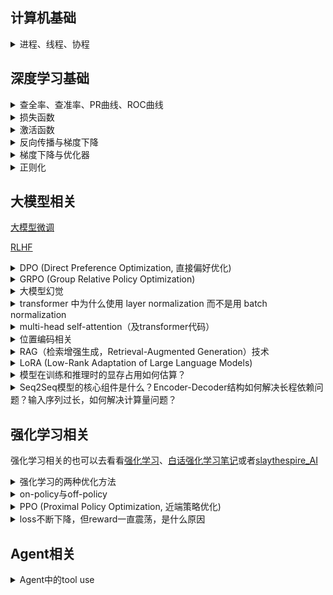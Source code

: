 ## 计算机基础

<details>
<summary>进程、线程、协程</summary>

<br>

**基本定义**

> | 名称              | 定义                                                                                                                 |
> | ----------------- | -------------------------------------------------------------------------------------------------------------------- |
> | 进程（Process）   | 操作系统资源分配的基本单位，是一个运行中的程序。**每个进程拥有独立的内存空间、文件描述符等资源**。                   |
> | 线程（Thread）    | 操作系统调度的基本单位。一个进程可以有多个线程，它们**共享内存、文件等资源**，但各有**独立的执行栈、程序计数器**等。 |
> | 协程（Coroutine） | **用户态的轻量线程**，由程序（非操作系统）调度。可以在函数之间主动切换，不涉及内核切换，切换开销非常小。             |

**主要区别**

> | 对比项             | 进程                      | 线程                 | 协程                           |
> | ------------------ | ------------------------- | -------------------- | ------------------------------ |
> | 调度者             | 操作系统                  | 操作系统             | 程序自身（用户态调度）         |
> | 切换开销           | 大（上下文+地址空间切换） | 中等（共享地址空间） | 极小（仅栈切换）               |
> | **内存空间**       | 独立                      | 共享进程空间         | 共享线程空间（通常）           |
> | **通信方式**       | 进程间通信（IPC）         | 共享内存或信号量     | 通常通过共享变量、channel 等   |
> | 创建/销毁开销      | 大                        | 小                   | 极小                           |
> | 并发能力           | 支持（一般）              | 支持（好）           | 支持（极好，但通常不是真并行） |
> | 是否依赖 OS   支持 | 是                        | 是                   | 否（用户级实现）               |

**举个现实比喻**

> | 名称 | 比喻                                                           |
> | ---- | -------------------------------------------------------------- |
> | 进程 | 是一家公司，有自己楼房（内存空间）和员工（线程）               |
> | 线程 | 是公司的员工，共享办公资源（内存），但可以独立干活             |
> | 协程 | 是员工的多项任务清单，在自己安排下轮流做事情（非操作系统强制） |

**适用场景**

> | 类型 | 适合场景                                                              |
> | ---- | --------------------------------------------------------------------- |
> | 进程 | 安全隔离强、独立部署（如浏览器标签页、服务进程）                      |
> | 线程 | 需要高并发但共享状态，如 Web 服务器                                   |
> | 协程 | 需要大量高并发、IO 密集的任务，如爬虫、异步网络服务（如 Go、Node.js） |

</details>


## 深度学习基础

<details>
<summary>查全率、查准率、PR曲线、ROC曲线</summary>

<br>

**各种指标介绍**

> <table>
>     <tr align='center'>
>         <th rowspan ='2'>真实情况</th>
>         <th colspan ='2'>预测结果</th>
>     </tr>
>     <tr align='center'>
>         <th colspan ='1'>正例</th>
>         <th colspan ='1'>反例</th>
>     </tr>
>     <tr  align='center'>
>         <td>正例</td>
> 		<td>TP(真正例)</td>
>         <td>FN(假反例)</td>
>     </tr>
>     <tr  align='center'>
>         <td>反例</td>
> 		<td>FP(假正例)</td>
>         <td>TN(真反例)</td>
>     </tr>
> </table>
> 
> - **准确率（Accuracy）**：对于给定的测试数据集，分类正确的样本数与总样本数之比
>   
> $$
> \frac{TP+TN}{总样本数}
> $$
> 
> - **精确率/查准率（Precision）**：预测为正的样本中，又多少是真正的正样本（说人话：预测是True的到底多少是True）
> 
> $$
> \frac{TP}{TP+FP}
> $$
> 
> - **召回率/查全率（Recall）**：样本中有多少正例被预测正确了（说人话：有没有漏掉True）
> 
> $$
> \frac{TP}{TP+FN}
> $$
> 
> 
> **查准率和查全率是一对矛盾的度量**。

**PR曲线**

> PR曲线（Precision-Recall Curve）：以查准率为纵轴、查全率为横轴作图 ，就得到了查准率-查全率曲线。（**PR 曲线关注的是正类的识别质量**）
> 
> PR曲线的面积代表：模型在不同阈值下，Precision 和 Recall 之间的平均权衡性能。越接近 1，模型越好。
> 
> ![](../images/20220702/20220702_1_机器学习.jpg)

**ROC曲线**

> ROC曲线：以​​假正率（FPR）​​为横轴，​​真正率（TPR）​​为纵轴，反映模型在不同阈值下的分类性能。（见下图，来源csdn）
> 
> ROC曲线的含义：曲线越靠近左上角，模型性能越好。（**更关心整体区分能力**）
> 
> AUC（Area Under Curve）：ROC 曲线下的面积，AUC 越接近 1，模型越好；0.5 表示完全随机。
> 
> ![ROC曲线](../images/2025/20250613_ROC曲线.png)

**PR曲线与ROC曲线对比**

> | 维度​       | ​​PR曲线​​                          | ​​​ROC曲线​                      |
> | ----------- | ----------------------------------- | -------------------------------- |
> | ​横轴​​​​   | 召回率（Recall）                    | 假正率（FPR）                    |
> | ​纵轴​​​    | 精确率（Precision）                 | ​真正率（TPR）​​                 |
> | ​敏感度​​​  | 对类别不平衡数据更敏感              | 对类别平衡数据更敏感​​           |
> | 适合场景    | 正负样本极度不均衡时更合适          | 正负样本比例均衡的情况           |
> | ​典型场景​​ | ​​ 欺诈检测、推荐系统（正样本极少） | 医疗诊断、金融风控（平衡数据）​​ |
> | ​AUC意义​​  | ​​ PR-AUC越高，正样本识别能力越强   | ROC-AUC越高，整体分类性能越好​​  |
> | 解读重点    | 找出的正样本中有多少的真的          | 能不能将正负样本分得开           |

</details>

<details>

<summary>损失函数</summary>

<br>

**回归问题常用损失函数-均方误差**

> 均方误差（MSE, Mean Squared Error）
> 
> $$
> Loss_{MSE}=\frac{1}{n} \sum_{n=1}^n (y_i-\hat{y_i})^2
> $$
> 
> - 用途：最常见的回归损失
> - 特点：
>   - 强调大误差（因为平方），对异常值敏感
>   - 可导，计算简单

**分类问题常用损失函数**

> **交叉熵损失（Cross Entropy Loss）**
> 
> 对于二分类（Binary）：
> 
> $$
> Loss_{BCE}=-[y\log{(\hat{y})} + (1-y)\log{(1-\hat{y})}]
> $$
> 
> 对于多分类（Multi-class）：
> 
> $$
> Loss_{CE}=-\sum_{i=1}^C y_i \log{(\hat{y_i})}
> $$
> 
> - 用途：分类任务中最常用
> - 特点：
>   - 与 softmax 联用效果最佳
>   - 本质上是最大似然估计（MLE）
> 
> **KL 散度（Kullback–Leibler Divergence）**
> 
> $$
> Loss_{KL}(P||Q)=\sum_i{P(i)\log{\frac{P(i)}{Q(i)}}}
> $$
> 
> - 用途：衡量两个概率分布的差异
> - 应用：知识蒸馏、语言模型对齐等
> 
> **Focal Loss（用于不平衡类别）**
> 
> $$
> Loss_{focal}=-\alpha_t(1-p_t)^{\gamma}\log{p_t}
> $$
> 
> - 用途：目标检测、处理类别不均衡
> - 特点：
>   - 减少易分类样本的损失
>   - 关注困难样本

</details>


<details>
<summary>激活函数</summary>

<br>

**Sigmoid 函数（S 型函数）**

> $$
> \sigma(x)=\frac{1}{1+e^{-x}}
> $$
> 
> - 输出范围：$(0, 1)$
> - 优点：
>   - 可解释为概率
>   - 平滑、连续、可导
> - 缺点：
>   - **梯度消失**（对大正/负值梯度接近 0）
>   - 非零中心（输出总是正的，导致更新不均衡）

**Softmax（分类输出层专用）**

> $$
> softmax=\frac{e^{x_i}}{\sum_{j=1}^{n}{e^{x_j}}}
> $$
> 
> - 作用：将输出向量转换为概率分布
> - 常用于：分类网络最后一层

**sigmoid跟softmax何时用**

> **先理解本质：Softmax 和 Sigmoid 的区别**
> | 属性         | Sigmoid                    | Softmax                                      |
> | ------------ | -------------------------- | -------------------------------------------- |
> | 输出范围     | (0, 1)                     | 每个值在 (0, 1)，总和为 1                    |
> | 输出解读     | 单个输出是“属于某类”的概率 | 多个输出合起来表示“分别属于每一类”的概率分布 |
> | 是否相互竞争 | 否（每个输出互不影响）     | 是（一个类别概率变大，其他自动变小）         |
> 
> **Sigmoid 适合二分类的原因**
> 
> 用在二分类时（例如“是猫” vs “不是猫”）：
> - 网络输出层只有一个神经元，输出一个值$x$
> - 使用 sigmoid 函数把这个值压缩到$(0,1)$
> - 可以解释为“样本属于正类的概率”
> 
> 例如：
> 
> ```python
> logits = model(x)  # 输出一个标量，如 2.1
> prob = sigmoid(logits)  # 转换为概率，例如 0.89
> ```
> 
> 常搭配的损失函数：`Binary Cross Entropy（BCE）`，用于衡量预测概率与真实标签（0 或 1）的差异。
> 
> **Softmax 适合多分类的原因**
> 
> 多分类场景（例如“猫/狗/马”）：
> - 输出层有多个神经元（等于类别数），比如 3 个
> - 每个输出代表对应类别的“打分”
> - 使用 softmax 把这些打分转为概率分布，总和为 1
> 
> 例如：
> 
> ```python
> logits = model(x)  # 输出 [2.0, 0.5, -1.2]
> probs = softmax(logits)  # 输出 [0.75, 0.20, 0.05]，属于“猫”的概率最高
> ```
> 
> 常搭配的损失函数：`CrossEntropyLoss`（即 softmax + log + NLLLoss 的组合），自动将预测值转成概率并对比真实标签的 one-hot 编码。
> 
> **总结：何时用哪一个？**
> 
> | 任务类型   | 输出结构                | 激活函数 | 损失函数             |
> | ---------- | ----------------------- | -------- | -------------------- |
> | 二分类     | 一个输出（logit）       | Sigmoid  | Binary Cross Entropy |
> | 多分类     | N 个输出（类别数）      | Softmax  | Cross Entropy Loss   |
> | 多标签分类 | N 个输出，每类独立  0/1 | Sigmoid  | Binary Cross Entropy |
> 
> **类比理解（直觉）**
> 
> - Sigmoid：像在问“这个东西是不是 A？” 只关心一个维度
> - Softmax：像在问“这个东西到底是 A 还是 B 还是 C？” 每个输出互相竞争

</details>


<details>
<summary>反向传播与梯度下降</summary>

<br>

**神经网络训练流程与反向传播的核心目标**

> **神经网络训练流程**：
> 1. 前向传播（Forward Pass）：从输入层开始逐层计算输出
> 2. 计算损失（Loss）：用输出和真实标签计算损失
> 3. 反向传播（Backward Pass）：根据损失对每一层参数计算梯度
> 4. 参数更新（Gradient Descent）：使用梯度更新参数
> 
> **反向传播核心目标**：计算损失函数对所有参数的梯度，用于梯度下降更新权重。

**反向传播的核心工具：链式法则**

> 链式法则（Chain Rule）是反向传播的数学基础：
> 
> $$
> \frac{dL}{dW}=\frac{dL}{da} · \frac{da}{dz} · \frac{dz}{dW}
> $$
> 
> 每一层只需“局部”计算自己的导数，然后乘上传来的“梯度链”。

**基本梯度下降**

> $$
> \theta \leftarrow \theta - \eta \frac{\partial{L}}{\partial{\theta}}
> $$
> 
> 其中：
> - $\theta$：一个参数，比如$W$
> - $\eta$：学习率，控制每次更新的步长
> - $\frac{\partial{L}}{\partial{\theta}}$：反向传播得到的梯度
> - 梯度下降就是用梯度告诉我们“往哪走能让损失更小”，然后我们每次沿那个方向“走一小步”，直到找到最小值。

**示例：数值举例**

> **设定**：
> - 输入：$x=2.0$
> - 权重：$W=1.0$
> - 偏置：$b=0$
> - 标签：$y=0$
> - 激活函数：恒等函数（线性激活）$\hat{y}=z=Wx+b$（演示而已，不给太复杂的）
> - 损失函数：均方误差（MSE）：$Loss=\frac{1}{2}(\hat{y}-y)^2$
> - 学习率：$0.1$
> 
> **前向传播**：
> $$
> \begin{gather*}
>     z=Wx+b=1.0\times2.0+0=2.0 \\
>     \hat{y}=z=2.0 \\
>     Loss=\frac{1}{2}(2.0-0)^2=2.0
> \end{gather*}
> $$
> 
> **反向传播计算导数**：
> 
> 使用链式法则：
> 
> $$
> \begin{align*}
>     \frac{dL}{dW}&=\frac{dL}{d\hat{y}} · \frac{d\hat{y}}{dz} · \frac{dz}{dW} \\
>     &=(\hat{y}-y) · 1 · x \\
>     &=2.0 · 1 · 2.0 \\
>     &=4.0
> \end{align*}
> $$
> 
> **使用这个梯度更新 W**
> 
> $$
> W_{new}=W-\eta · \frac{\partial{L}}{\partial{W}}=1.0-0.1 · 4.0=0.6
> $$


</details>

<details>
<summary>梯度下降与优化器</summary>

<br>

**基本梯度下降**

> $$
> \theta \leftarrow \theta - \eta \frac{\partial{L}}{\partial{\theta}}
> $$
> 
> 其中：
> - $\theta$：一个参数，比如$W$
> - $\eta$：学习率，控制每次更新的步长
> - $\frac{\partial{L}}{\partial{\theta}}$：反向传播得到的梯度
> - 梯度下降就是用梯度告诉我们“往哪走能让损失更小”，然后我们每次沿那个方向“走一小步”，直到找到最小值。

**Batch Gradient Descent（BGD 批量梯度下降）**

> - 每轮迭代**用全部训练数据计算梯度**。
> - 更新稳定，但每次计算开销大，不适合大数据集。
> 
> $$
> \theta \leftarrow \theta - \eta · \frac{1}{N} \sum_{i=1}^N \nabla_\theta L(x_i,y_i) \\
> \theta \leftarrow \theta - \eta · \frac{1}{N} \sum_{i=1}^N \frac{\partial L^{(i)}}{\partial \theta} \\
> $$
> 
> 其中：
> - $\eta$：学习率（learning rate）
> - $N$：样本总数
> - $L^{(i)}$：第$i$个样本的损失函数
> 
> 优点：更新方向精确、收敛平稳
> 缺点：内存占用高，速度慢

**Stochastic Gradient Descent（SGD）**

> - 每次迭代只使用一个样本计算梯度
> 
> $$
> \theta \leftarrow \theta - \eta · \nabla_\theta L(x_i,y_i) \\
> \theta \leftarrow \theta - \eta · \frac{\partial L^{(i)}}{\partial \theta} \\
> $$
> 
> 优点：迭代快，适合大数据、在线学习
> 缺点：波动大、不稳定、可能收敛到局部最优

**Mini-batch Gradient Descent（小批量梯度下降）**

> - 每次迭代用一个小批量（如 32 或 64）样本：
> 
> $$
> \theta \leftarrow \theta - \eta · \frac{1}{m} \sum_{i=1}^m \nabla_\theta L(x_i,y_i) \\
> \theta \leftarrow \theta - \eta · \frac{1}{m} \sum_{i=1}^m \frac{\partial L^{(i)}}{\partial \theta} \\
> $$
> 
> 优点：比 batch 快，且比 SGD 稳定，GPU 上更高效（张量并行）。现代神经网络中最常用的形式

**为什么不直接用最基础的梯度下降？**
> 
> | 问题               | 原因                           |
> | ------------------ | ------------------------------ |
> | 震荡、收敛慢       | 学习率固定且对所有参数一样     |
> | 陷入局部最优       | 梯度方向不够准确或变化太大     |
> | 稀疏数据难以处理   | 学习率不能针对每个参数单独调整 |
> | 学习率难以手动调好 | 手动调参难，收敛不稳定         |

**Momentum（动量法）**

> - 类似物理中“惯性”的概念。给参数一个速度变量v
> - 先更新动量，再更新参数
> 
> $$
> v_t=\gamma v_{t-1}+\eta · \nabla_\theta L(\theta) \\
> \theta_t \leftarrow \theta_{t-1} - v_t
> $$
> 
> - **让参数更新沿着长期一致的下降方向加速，避免被局部波动干扰**
> - 在“平坦区”加快收敛，减少摆动，整体收敛更快更稳定

**Adaptive Gradient Algorithm（AdaGrad 自适应梯度算法）**

> **核心理念**：给每个参数一个自适应的学习率，让更新频繁的参数学习率变小，更新不频繁的参数保持较大学习率。
> 
> $$
> G_{t,i}=G_{t-1,i}+(\nabla_{\theta_i} L(\theta))^2 \\
> \theta_i \leftarrow \theta_i - \frac{\eta}{\sqrt{G_{t,i}}+\epsilon} · \nabla_{\theta_i} L(\theta)
> $$
> 
> - 对于每个参数$\theta_i$，我们记录其历史所有梯度的平方和（只对该参数维度）。
> - $G_{t,i}$是标量，表示$\theta_i$在迄今为止每一轮的梯度平方的累计值。
> - 随着训练进行，$G_{t,i}$会越来越大（或保持不变）。
> - 每个参数$\theta$拥有自己专属的学习率$\frac{\eta}{\sqrt{G_{t,i}}+\epsilon}$
>   - 如果某个参数的梯度一直很大，$G_{t,i}$增长很快，则学习率下降得很快。
>   - 如果某个参数的梯度一直很小，$G_{t,i}$增长缓慢，则学习率下降得慢。
> 
> **利用历史梯度自动调整每个参数的学习率**：
> - 频繁更新的参数 -> 学习率自动变小（趋于稳定）
> - 更新较少的参数 -> 学习率保持较大（继续探索）
> 
> 优点：对稀疏特征（如 NLP）特别有效
> 缺点：$G_{t,i}$是累计和，训练时间长后会很大，导致学习率不断变小，甚至趋近于 0；

**RMSProp（Root Mean Square Propagation）**

> 改进点：不要累加所有历史梯度平方，而是使用指数衰减平均（EMA）来控制“历史的记忆长度”。
> 
> - 改进 AdaGrad 的“过早衰减”问题
> - 使用指数衰减平均
> 
> $$
> E[g^2]_t=\gamma E[g^2]_{t-1}+(1-\gamma) · (\nabla_\theta L)^2 \\
> \theta_i \leftarrow \theta_i - \frac{\eta}{\sqrt{E[g^2]_t}+\epsilon} · \nabla_{\theta} L
> $$
> 
> 其中：
> - $\gamma$：衰减率（典型值：0.9）
> - 当前梯度平方被加入历史梯度平方的加权平均中，权重递减
> 
> 梯度变化剧烈 -> $E[g^2]_t$大 -> 更新幅度减小（更稳定）
> 梯度变化平缓 -> $E[g^2]_t$小 -> 更新幅度保留（更敏感）

**Adam（Adaptive Moment Estimation）**

> 当前最常用优化器！结合了 Momentum + RMSProp 的优点：
> - Momentum（动量法）：缓解震荡、加速收敛；
> - RMSProp：自适应地缩放每个参数的学习率。
> 
> Adam 为每个参数维护两个 一阶矩（平均梯度） 和 二阶矩（平均平方梯度） 的估计：
> - 一阶矩估计：动量思想（梯度的滑动平均）
> - 二阶矩估计：RMSProp 思想（梯度平方的滑动平均）
> - 然后通过这些估计动态调整学习率。
> 
> $$
> 初始化：m_0=0,v_0=0,t=0 \\
> 更新一阶矩估计（类似动量）：m_t=\beta_1 · m_{t-1}+(1-\beta_1) · g_t \\
> 更新二阶矩估计（类似RMSProp）：v_t=\beta_2 · v_{t-1}+(1-\beta_2) · g_t^2 \\
> 计算偏差修正项：\hat{m_t}=\frac{m_t}{1-\beta_1^t},\hat{v_t}=\frac{v_t}{1-\beta_2^t} \\
> 更新参数：\theta_t \leftarrow \theta_{t-1} - \eta · \frac{\hat{m_t}}{\sqrt{\hat{v_t}}+\epsilon}
> $$

</details>


<details>
<summary>正则化</summary>

<br>

**正则化简介**

> 在深度学习中，正则化（Regularization） 是防止模型过拟合的重要方法。其**核心思想**是：
> 
> > 在优化原始损失的同时，限制模型复杂度，使其具有更好的泛化能力。
> 
> 没有正则化时，梯度更新是：
> 
> $$
> \theta \leftarrow \theta - \eta · \frac{\partial L_0}{\partial \theta}
> $$

**L1正则化**

> 原理：在损失函数中加入所有参数的绝对值之和：
> 
> $$
> L=L_0+\lambda \sum_i|w_i|
> $$
> 
> 特点：
> - 会使部分权重变为 0，具有特征选择能力；
> - 可以产生稀疏模型；
> - 适用于高维数据（特征维度远大于样本数）；
> - 梯度不连续，在 0 点有“尖角”。
> 
> 此时梯度更新变成了：
> 
> $$
> \theta \leftarrow \theta - \eta (\frac{\partial L_0}{\partial \theta}+\lambda · sign(\theta))
> $$

**L2正则化**

> 原理：在损失函数中加入所有参数的平方和：
> 
> $$
> L=L_0+\lambda \sum_i w_i^2
> $$
> 
> 特点：
> - 会让参数变小，但不为零；
> - 对权重惩罚更平滑，收敛稳定；
> - 适合大多数深度学习场景；
> - 常用于与 SGD 搭配。
> 
> 此时梯度更新变成了：
> 
> $$
> \theta \leftarrow \theta - \eta (\frac{\partial L_0}{\partial \theta}+\lambda · 2\theta)
> $$
> 
> 这就相当于：
> - 除了“让损失更小”的方向，还加了一个“**让参数变小**”的力，小的参数通常表示“更简单的模型”，而简单的模型更不容易过拟合，泛化能力更强。
> - 所以正则化会在训练过程中持续影响参数的大小。

**λ（正则化强度）怎么选？**

> - $\lambda$越大，正则化越强，模型越简单，可能欠拟合；
> - $\lambda$越小，正则化越弱，模型越复杂，可能过拟合；
> - 通常通过交叉验证（Cross Validation）来调节$\lambda$；
> - 在深度学习中，也可以通过学习率调度器或 weight decay 来间接调控。

**Dropout 正则化（非参数化）**

> Dropout 是一种随机性的正则化方法：
> - 在训练时随机将神经元“丢弃”；
> - 相当于对不同子网络进行集成学习；
> - 流行于深度神经网络，尤其是卷积网络和全连接层；
> - 不需要修改损失函数，仅改变前向传播/反向传播过程。
> 
> Dropout 能有效减少 co-adaptation（协同适应：神经网络中多个神经元彼此过度依赖），提升泛化性能。

**L1跟L2正则化在统计学上的意义可以看看[概率论部分](./basic/probability_theory.md#l1l2正则化的统计学意义)**

</details>

## 大模型相关

[大模型微调](./LLM/大模型微调.md)

[RLHF](./RL/RLHF.md)


<details>
<summary>DPO (Direct Preference Optimization, 直接偏好优化)</summary>

<br>

**背景回顾**

> 传统 RLHF 三步骤：
> - SFT（Supervised Fine-Tuning）：用高质量数据监督微调基础模型。
> - RM（Reward Model）训练：基于人类选择 A 优于 B 的对比数据训练奖励模型。
> - PPO 强化学习：用奖励模型优化语言模型，强化“人类喜欢的输出”。
> 
> 存在问题：
> - RM + PPO 很复杂，训练难调
> - PPO 不稳定，样本效率低
> - 架构复杂，训练耗时

**DPO 的工作流程**

> **核心思想**：绕过奖励模型，直接优化原模型使其符合人类偏好
> 
> 它是RLHF的一种替代方案，但不需要强化学习，不用什么奖励模型，**只用监督学习方式**就能搞定。
> 
> **第一步：准备数据（成对偏好数据）**
> 
> - Prompt: “介绍一下猫和狗的区别。”
> - 回答 A（chosen）：猫和狗都是常见的宠物，猫通常独立，狗更黏人。
> - 回答 B（rejected）：狗是动物，猫不是狗。
> - 很明显，人更喜欢回答 A
> 
> 那么就记录一个三元组：`[prompt, chosen_response=A, rejected_response=B]`
> 
> **第二步：准备两个模型**
> 
> - 当前模型 $\pi$（要训练的模型）
> - 参考模型 $\pi_{ref}$（固定的，不训练，用来当参照物）
> 
> **第三步：给两个回答打分（模型算概率）**
> 
> 得到了 4 个数字：
> 
> ```bash
> log π(chosen | prompt)
> log π(rejected | prompt)
> log π_ref(chosen | prompt)
> log π_ref(rejected | prompt)
> ```
> 
> **第四步：计算“谁更好”的损失函数**
> 
> $$
> L=-\log \sigma (\beta · [\log \pi (y^+) - \log \pi (y^-) - (\log \pi_{ref} (y^+) - \log \pi_{ref} (y^-))])
> $$

**DPO 损失函数详解**

> **第一步：比较两个答案的概率差**
> 
> 用 log-prob（对数概率）来表示模型对两个回答的倾向：
> 
> $$
> \Delta_{\pi}=\log \pi (y^+) - \log \pi (y^-)
> $$
> 
> 如果这个值越大，说明模型越偏向好回答。
> 
> **第二步：减去参考模型的偏好差**
> 
> 如果我们有一个参考模型（比如 SFT 模型 $\pi_{ref}$），我们可以只优化“比参考模型更好的那部分”：
> 
> $$
> \Delta_{diff}=\Delta_{\pi} - \Delta_{\pi_{ref}}
> $$
> 
> **第三步：放进 sigmoid + log 中变成分类损失**
> 
> $$
> L=-\log \sigma (\beta · (\Delta_{\pi} - \Delta_{\pi_{ref}}))
> $$
> 
> 其中：
> - $\sigma(z) = \frac{1}{1 + e^{-z}}$是 sigmoid 函数；
> - $\beta$ 是一个温度参数，控制 sharpness（一般取 1.0）。
> 
> 所以最后就是：
> 
> $$
> L=-\log \sigma (\beta · [\log \pi (y^+) - \log \pi (y^-) - (\log \pi_{ref} (y^+) - \log \pi_{ref} (y^-))])
> $$
> 
> 也可以用softmax的形式表示：
> 
> $$
> L=-\log (\frac{e^{\beta (\log \pi (y^+) - \log \pi_{ref} (y^+))}}{e^{\beta (\log \pi (y^+) - \log \pi_{ref} (y^+))} + e^{\beta (\log \pi (y^-) - \log \pi_{ref} (y^-))}})
> $$

**DPO 相对于 RLHF 的优点总结**

> 1. 无需奖励模型（Reward Model）
>    1. RLHF：需要先训练一个奖励模型（Reward Model, RM）来估计人类偏好，然后再通过 PPO 等算法微调策略模型。
>    2. DPO：直接使用人类偏好数据进行优化，不需要显式训练奖励模型，省去一个步骤，减少误差传播。
> 2. 更稳定、更简单的训练过程
>    1. RLHF（如 PPO）：是基于强化学习的复杂优化过程，需要价值函数估计、advantage 计算、clip 等技巧，训练过程不稳定，调参困难。
>    2. DPO：是一个纯监督学习形式（logistic loss），没有 RL 的不稳定性，更容易训练和复现。
> 3. 无策略偏移（Policy Misalignment）问题
>    1. PPO 优化的是 reward，而不是人类真实偏好，有可能导致策略漂移。
>    2. DPO 明确建模偏好概率分布，优化的目标是让模型产生更偏好的人类答案，目标更贴近实际偏好数据。
> 4. 更强的可解释性
>    1. DPO 的 loss 是一个有明确意义的对数偏好概率（log-sigmoid），结果更易解释；
>    2. RLHF 的 reward 是间接学习到的，缺乏可解释性。

</details>



<details>

<summary>GRPO (Group Relative Policy Optimization)</summary>

<br>

**从PPO到GRPO**

> PPO通过引入**裁剪（Clipping）**和**KL散度约束**来限制策略更新的幅度，从而在保证训练稳定性的同时，尽可能大地利用样本。
> 
> PPO的核心思想是：在每次迭代中，新策略与旧策略之间的差异不能太大，以避免策略的剧烈波动导致训练不稳定。
> 
> PPO的成功在于其在稳定性、样本效率和实现复杂度之间取得了良好的平衡，使其成为目前应用最广泛的强化学习算法之一。
> 
> 然而，PPO以及其他许多策略梯度算法，通常依赖于一个**价值网络**（Value Network）来估计状态的价值（或优势函数）。**价值网络的作用是为策略网络的更新提供一个基准，帮助策略网络判断当前动作的好坏**。虽然价值网络在一定程度上降低了策略梯度的方差，但它也带来了新的问题：
> 
> 1.  **计算开销和内存占用：** 价值网络本身是一个神经网络，其训练需要额外的计算资源和内存。在大规模模型（如大型语言模型）的训练中，这会成为一个显著的瓶颈。
> 2.  **价值估计的准确性：** 价值网络的训练也可能不稳定，其估计的准确性直接影响策略更新的质量。如果价值估计不准确，可能会导致策略更新的方向错误，甚至使训练过程发散。
> 3.  **超参数调优：** 价值网络的训练引入了额外的超参数，增加了算法的复杂性和调优难度。
> 
> 这些挑战促使研究者们探索新的策略优化方法，旨在在保持训练稳定性的同时，减少对价值网络的依赖，提高计算效率和样本效率。正是在这样的背景下，**组相对策略优化**（Group Relative Policy Optimization, GRPO）应运而生。

**GRPO核心思想与流程**

> GRPO的核心思想是：**通过在“组”内比较不同动作的相对奖励，直接估计优势函数，从而完全摒弃对价值网络的依赖。**
> 
> 这种方法更加直接和高效，尤其适用于那些生成式任务，例如大型语言模型（LLMs）的微调，因为LLMs通常会生成多个候选序列。
> 
> GRPO的算法流程可以概括为以下几个步骤：
> 
> 1. **数据收集（Rollout）：** 使用当前策略（旧策略）在环境中进行采样，收集一系列轨迹（状态-动作-奖励序列）。
> 2. **组内采样与生成：** 对于每个状态，不只生成一个动作，而是生成一组（K个）候选动作序列。
> 3. **奖励计算与归一化：** 对这K个候选动作序列分别计算其累积奖励。然后，对这些奖励进行归一化处理，得到相对优势。
> 4. **策略更新：** 利用计算出的相对优势，结合KL散度约束，更新策略网络。

**GRPO核心技术：分组相对优势**

> GRPO的数据结构与传统强化学习有所不同。它不再是简单的`(state, action, reward)`三元组，而是针对每个状态，拥有一组`(动作序列_i, 奖励_i)`的对。（下面用LLM来举例）
> 
> **1. 分组机制（Grouping）**
> 
> 对同一提示（prompt）生成K个响应构成一个组：
> 
> $$
> G=((y_1,r_1),(y_2,r_2),...,(y_K,r_K))
> $$
> 
> 其中，$r_i=R(y_i|x)$为响应$y_i$的奖励值
> 
> **2. 相对优势计算**
> 
> 组内标准化优势函数：
> 
> $$
> \tilde{A_i}=\frac{r_i-\mu_G}{\sigma_G}
> $$
> 
> 其中：
> - $\mu_G=\frac{1}{K}\sum_{j=i}^K r_j$为组内平均奖励
> - $\sigma_G=\sqrt{\frac{1}{K}\sum_{j=1}^K (r_j-\mu_G)^2}$为组内标准差
> 
> 相对排名优势：
> 
> $$
> A_i^{rank}=\frac{rank(r_i)-(K+1)/2}{K/2}
> $$
> 
> 其中，$rank(r_i)$为$r_i$在组内的排名（1到K）
> 
> **3. 混合优势函数**
> 
> 最终优势函数为标准化优势与排名优势的加权和：
> 
> $$
> A_i^{GRPO}=\lambda \tilde{A_i}+(1-\lambda)A_i^{rank}
> $$
> 
> （实验表明$\lambda=0.7$效果最佳）

**GRPO目标函数设计**

> GRPO的损失函数与PPO类似，也包含一个**策略比率（Policy Ratio）**和**KL散度约束**。
> 
> 策略比率 $r_t(\theta) = \frac{\pi_{\theta}(a_t|s_t)}{\pi_{\theta_{old}}(a_t|s_t)}$。
> 
> GRPO的损失函数可以表示为：
> 
> $L(\theta) = \mathbb{E}_{s, a \sim \pi_{\theta_{old}}} \left[ \min(r_t(\theta) A_t, \text{clip}(r_t(\theta), 1-\epsilon, 1+\epsilon) A_t) - \beta \text{KL}(\pi_{\theta_{old}}(\cdot|s_t), \pi_{\theta}(\cdot|s_t)) \right]$
> 
> 其中：
> - $A_t$ 是通过组内采样计算得到的优势函数。
> - $\epsilon$ 是裁剪参数，用于限制策略更新的幅度。
> - $\beta$ 是KL散度项的权重，用于控制新旧策略之间的距离。
> 
> 这个损失函数的目标是最大化相对优势，同时通过裁剪和KL散度约束来确保策略更新的稳定性。

**GRPO创新点与解决的问题**

> 1.  **摒弃价值网络：**
>     *   **创新点：** 这是GRPO最显著的创新。它不再需要训练一个独立的价值网络来估计状态价值或优势函数。
>     *   **解决的问题：**
>         *   **计算效率：** 大幅减少了训练所需的计算资源和内存占用，使得GRPO在大规模模型训练中更具可行性。
>         *   **训练稳定性：** 消除了价值网络训练可能带来的不稳定性和误差传播，简化了算法的整体训练流程。
>         *   **超参数简化：** 减少了需要调优的超参数数量，降低了算法的复杂性。
> 
> 2.  **组内相对优势估计：**
>     *   **创新点：** 通过在同一状态下采样多个动作序列，并计算它们之间的相对奖励来直接估计优势。
>     *   **解决的问题：**
>         *   **优势估计的直接性：** 避免了通过复杂的函数逼近来估计优势，使得优势估计更加直接和鲁棒。
>         *   **样本效率：** 在一定程度上提高了样本效率，因为每次策略更新都利用了同一状态下的多个样本信息。
> 
> 3.  **适用于生成式任务：**
>     *   **创新点：** GRPO的“组”概念与生成式任务（如文本生成）中模型可以生成多个候选输出的特性天然契合。
>     *   **解决的问题：**
>         *   **LLMs微调：** 为大型语言模型（LLMs）的强化学习微调提供了一种高效且稳定的方法。在LLMs中，模型可以生成多个响应，GRPO可以利用这些响应的相对质量来指导模型学习。
> 
> 4.  **KL散度约束的保留：**
>     *   **创新点：** 虽然摒弃了价值网络，但GRPO依然保留了PPO中有效的KL散度约束。
>     *   **解决的问题：**
>         *   **策略稳定性：** 确保了策略更新的幅度得到有效控制，防止策略发生剧烈变化，从而保持训练的稳定性。
>         *   **收敛性：** 有助于算法的收敛，避免策略在训练过程中发散。

**GRPO的优势总结**

> *   **高效性：** 无需价值网络，显著降低计算和内存开销。
> *   **稳定性：** 通过组内相对优势和KL散度约束，确保策略更新的稳定。
> *   **样本效率：** 利用组内采样，更有效地利用数据。
> *   **适用性广：** 特别适用于生成式任务，如大型语言模型的微调。

</details>


<details>
<summary>大模型幻觉</summary>

<br>

**大模型幻觉的定义**

> 大模型生成的内容在语法上合理、语言上流畅，但在事实层面是错误的、不存在的、虚构的。
> 比如：
> 
> - 编造一个不存在的学术引用或论文标题；
> - 虚构一个 API 函数或参数；
> - 错误地归因某个概念；
> - 给出不存在的历史事件。
> 
> 这些看似“有根有据”的内容，其实完全是语言生成模型自我联想出来的产物。

**大模型产生幻觉的根本原因**

> 1. 预测下一个词，而非理解世界
>    1. 大语言模型的核心训练目标是：**最大化下一个词的预测概率，而不是最大化“事实正确性”**。
>    2. 这意味着：模型学到的是“给定上下文，什么词更可能出现”，不是“什么词真实存在”。
>    3. 所以它会倾向于生成“语言上合理”的内容，而不是“客观上正确”的内容。
> 2. 没有访问真实世界的机制
>    1. 语言模型在推理时**并不访问知识库或数据库**，它所有的**信息来自预训练语料内部的统计关系**。
>    2. 如果在训练数据中看到“爱因斯坦是物理学家”很多次，它会记住这个模式。
>    3. 但如果被问“爱因斯坦出生在哪个城市”，训练数据没有明确出现，它就会“推测”一个听起来合理的答案，比如“柏林”或“法兰克福”，即使是错误的。
> 3. 缺乏事实验证机制
>     1. 人类说话时会主动校验知识的真伪（或查询资料），而语言模型并不会“怀疑自己”，不知道“自己不知道”，也**没有机制去查证信息**。这就导致它有时“自信地胡说八道”。
> 4. 语言模型的泛化能力 ≠ 事实归纳能力
>    1. 语言模型具有很强的“模式泛化”能力。
>    2. 但它泛化的结果可能在形式上合理、在内容上却是编造的。
>    3. 这种幻觉本质上来自于它**在语言空间中“走捷径”模拟真实语境，但忽略了事实基础**。
> 5. 训练数据本身可能含有错误或矛盾
>    1. 模型的知识来源（如互联网语料）中可能包含伪科学、虚假信息、语义歧义、讽刺或误传。
>    2. 模型并不会区分“真假”，而是学习“出现频率高、上下文自然”的内容。
>    3. 这也会进一步导致幻觉。
> 
> | 根本原因     | 说明                                         |
> | ------------ | -------------------------------------------- |
> | 目标错位     | 模型训练目标是“语言流畅性”，不是“事实正确性” |
> | 缺乏世界模型 | 模型没有知识图谱或物理世界的真实建模         |
> | 无检索能力   | 推理时不能动态查询真实信息，靠“记忆”瞎猜     |
> | 不具备“意识” | 不知道自己何时知道或不知道（缺乏元认知能力） |
> | 数据噪声     | 训练数据本身就可能包含错误和模糊信息         |

**如何缓解幻觉**

> 虽然幻觉无法彻底消除，但以下技术可以显著缓解：
> 
> - RAG（检索增强生成）：先查资料再回答
> - 指令微调（SFT）：用高质量、指令数据微调模型
> - 知识注入（KNN-LM、LoRA + 专业知识）
> - 校验模块：在后处理时进行事实校验与剔除
> - 限制生成范围：如有限选项、多轮对话确认
> - 训练阶段优化：使用 RLHF（人类反馈强化学习）减少幻觉


</details>

<details>
<summary>transformer 中为什么使用 layer normalization 而不是用 batch normalization</summary>

<br>

> 1. 对批次大小的敏感性​​
>    1. ​批归一化（BN）​​：依赖于当前批次的统计量（均值和方差），​**在​小批次或批次大小变化时​​表现不稳定**。例如，在自然语言处理（NLP）任务中，由于**句子长度不同**，常需动态填充（padding）或截断，导致批次内有效样本数不一致，影响BN的统计量计算。
>    2. ​层归一化（LN）​​：对​**​单个样本的所有特征维度​​计算统计量**，与批次无关。无论批次大小如何，LN始终能稳定归一化，更适合Transformer中变长序列和动态批次的场景。
>    3. 大模型训练时，多机多卡情况下，BN还有通信消耗。
> 2. Transformer处理的是​**​​序列数据​**​​（如文本中的单词），其自注意力机制使得​**每个位置的输出依赖于所有其他位置​**。此时：
>    1. ​BN的缺陷​​：若对整个批次的不同位置计算统计量，​**不同样本间的依赖关系可能引入噪声，破坏局部模式​**。
>    2. ​LN的优势​​：对同一序列内的所有位置独立归一化，​**保留序列内部的一致性​**，避免跨样本的信息干扰。
> 3. 训练与推理的一致性​​
>    1. ​​​BN在推理阶段​需要维护全局的移动平均统计量，而​​**​训练阶段的批次统计量可能与推理阶段分布不同​**​​（尤其在小批次或在线学习时），导致不一致。
>    2. ​LN无此问题​​：归一化仅依赖当前样本的特征，训练与推理行为完全一致，简化了部署流程。
> 4. 位置编码的兼容性​​
>    1. Transformer依赖位置编码（Positional Encoding）注入序列顺序信息。若使用BN，不同位置的统计量可能被混合，削弱位置信息的作用；而​**​LN仅在单个序列内操作，保留了位置编码的独立性​**​。
> 
> | 特性                | 层归一化（LN）                       | 批归一化（BN）                  |
> | ------------------- | ------------------------------------ | ------------------------------- |
> | ​统计量计算范围​​   | 单个样本的所有特征                   | 当前批次的所有样本的同一特征    |
> | ​依赖批次大小​​     | 否                                   | 是                              |
> | ​处理变长序列​​     | 更稳定                               | 需填充/掩码，可能引入噪声       |
> | ​训练与推理一致性​​ | 完全一致                             | 需维护移动平均，可能不一致      |
> | ​适用场景​​         | 序列模型（Transformer、RNN）、小批次 | 图像模型（CNN）、大批次稳定场景 |

</details>

<details>
<summary>multi-head self-attention（及transformer代码）</summary>

<br>

**self-attention**

Q：查询矩阵（理解：搜索栏中输入的查询内容）

$$
Q=XW^Q
$$

K：键矩阵（理解：数据库中与Q相关的一组关键字）

$$
K=XW^K
$$

V：值矩阵（理解：系统通过计算，展示最匹配K的所对应的内容V）

$$
V=XW^V
$$

总的公式：

$$
Attention(Q,K,V)=softmax(\frac {QK^T}{\sqrt{d_k}})V
$$

Attention 就是将想要查询的 Q 与数据库中的 K 进行比较，一对一地测量它们之间的相似度，并最终从最高相似度顺序向下依次并排列索引到的 V。所以，也可以理解 Attention 为一个数据库查表的过程。


拿出一组多头自注意力来解释流程：

![](../images/20211125/20211125_TRM_MSHA2.png)

1. 先计算 Q 与 K 的转置的点积。
2. 点积的结果就是生成注意力矩阵（**上图**）。
3. 然后用SoftMax进行归一化，这样每个字跟其他所有字的注意力权重的和为1。注意力矩阵的第一行就是第一个字c1与这六个字分别的相关程度（**这个理解很关键**）。
4. 接着用注意力矩阵给V加权，就可以找到最相关的值。

**multi-head**

> 多头注意力机制就是对同一个输入，使用**不同的** Q、K、V 权重**进行多组注意力计算**，得到多个结果后拼接起来，再通过**线性变换融合为最终输出**。

举个例子：

```bash
# 假设有一句话：I LOVE AI。
# 在输入 Transformer 之前，首先每个词（token）会被嵌入（embedding）成一个向量，比如（可见上图）：
# "I" → [0.2, -1.1, ..., 0.5]
# "love" → [1.3, 0.8, ..., -0.4]
# "AI" → [0.7, -0.9, ..., 1.2]
# 这个向量的长度就是 d_model，比如 512，那就是每个词用一个 512维的向量表示。就类似于CV中卷积完的“通道”维度。
# 假如 head 的个数为 8，那么就是每个头处理 64 个“通道”。
```


| 问题                     | 答案                                                                                                                                                                  |
| ------------------------ | --------------------------------------------------------------------------------------------------------------------------------------------------------------------- |
| 多头注意力计算量是否更大 | 是，确实增加了计算量，因为有h组QKV计算而不是一组<br>每一组都要做一次完整的 attention 运算<br>最后还要做一次拼接与线性映射                                             |
| 为什么计算量“增加但没炸” | 虽然用了多个 attention head，但**每个 head 的维度更小**，从而控制住了总计算量。<br>没有重复计算整份，每个 head 只负责**分工处理**一个低维空间，而不是全维度重复处理。 |
| 多头比单头效果更好       | 是，能捕捉多种语义关系，提升表达能力                                                                                                                                  |
| 多头效率低，难以训练     | 否，框架优化良好，都会对 multi-head attention 做高效并行化处理                                                                                                        |

<br>

**softmax**：

$$
softmax=\frac{e^{z_i}}{\sum_{j=1}^{n}{e^{z_j}}}
$$

**code**

```python
import torch
import torch.nn as nn
import math

# 1. Scaled Dot-Product Attention
class ScaledDotProductAttention(nn.Module):
    def __init__(self):
        super().__init__()
    
    def forward(self, Q, K, V, mask=None):
        d_k = Q.size(-1)
        scores = Q @ K.transpose(-2, -1) / math.sqrt(d_k)
        if mask is not None:
            scores = scores.masked_fill(mask == 0, float('-inf'))
        attn = torch.softmax(scores, dim=-1)
        return attn @ V, attn

# 2. Multi-Head Attention
class MultiHeadAttention(nn.Module):
    def __init__(self, d_model, num_heads):
        super().__init__()
        assert d_model % num_heads == 0
        self.d_k = d_model // num_heads
        self.num_heads = num_heads

        self.W_q = nn.Linear(d_model, d_model)
        self.W_k = nn.Linear(d_model, d_model)
        self.W_v = nn.Linear(d_model, d_model)
        self.fc = nn.Linear(d_model, d_model)
        self.attn = ScaledDotProductAttention()

    def forward(self, x, mask=None):
        B, L, D = x.size()
        Q = self.W_q(x).view(B, L, self.num_heads, self.d_k).transpose(1, 2) # transpose之后：(batch_size, num_heads, length, d_k)
        K = self.W_k(x).view(B, L, self.num_heads, self.d_k).transpose(1, 2) # 同上
        V = self.W_v(x).view(B, L, self.num_heads, self.d_k).transpose(1, 2) # 同上

        out, attn = self.attn(Q, K, V, mask)
        out = out.transpose(1, 2).contiguous().view(B, L, D)
        return self.fc(out)

# 3. Position-wise Feedforward
class FeedForward(nn.Module):
    def __init__(self, d_model, d_ff):
        super().__init__()
        self.linear1 = nn.Linear(d_model, d_ff)
        self.linear2 = nn.Linear(d_ff, d_model)

    def forward(self, x):
        return self.linear2(torch.relu(self.linear1(x)))

# 4. Positional Encoding
class PositionalEncoding(nn.Module):
    def __init__(self, d_model, max_len=5000):
        super().__init__()
        pe = torch.zeros(max_len, d_model)
        pos = torch.arange(0, max_len).unsqueeze(1).float()
        div_term = torch.exp(torch.arange(0, d_model, 2).float() * (-math.log(10000.0) / d_model))
        pe[:, 0::2] = torch.sin(pos * div_term)
        pe[:, 1::2] = torch.cos(pos * div_term)
        self.pe = pe.unsqueeze(0)  # shape: (1, max_len, d_model)

    def forward(self, x):
        return x + self.pe[:, :x.size(1)].to(x.device)

# 5. Transformer Encoder Layer
class TransformerEncoderLayer(nn.Module):
    def __init__(self, d_model, num_heads, d_ff, dropout=0.1):
        super().__init__()
        self.attn = MultiHeadAttention(d_model, num_heads)
        self.ffn = FeedForward(d_model, d_ff)
        self.norm1 = nn.LayerNorm(d_model)
        self.norm2 = nn.LayerNorm(d_model)
        self.dropout = nn.Dropout(dropout)

    def forward(self, x, mask=None):
        x = self.norm1(x + self.dropout(self.attn(x, mask)))
        x = self.norm2(x + self.dropout(self.ffn(x)))
        return x

# 6. Full Transformer Encoder
class TransformerEncoder(nn.Module):
    def __init__(self, vocab_size, d_model=512, num_heads=8, d_ff=2048, num_layers=6, max_len=512):
        super().__init__()
        self.embedding = nn.Embedding(vocab_size, d_model)
        self.pos_encoding = PositionalEncoding(d_model, max_len)
        self.layers = nn.ModuleList([
            TransformerEncoderLayer(d_model, num_heads, d_ff) for _ in range(num_layers)
        ])
        self.norm = nn.LayerNorm(d_model)

    def forward(self, src, mask=None):
        x = self.embedding(src) * math.sqrt(self.embedding.embedding_dim)
        x = self.pos_encoding(x)
        for layer in self.layers:
            x = layer(x, mask)
        return self.norm(x)
```

</details>


<details>
<summary>位置编码相关</summary>

<br>

**为什么transformer需要位置编码**

> - transformer本身不具备对序列中位置信息的天然捕捉能力，而位置信息对于理解和处理序列数据非常重要。
> - transformer在经过多头注意力之后，虽然保留了 token 顺序在输入排列中，但其核心注意力机制**完全不理解“第几个”**，它只看内容相关性（Query 和 Key 的匹配），所以**必须注入显式的位置信息**。

**为什么用正余弦函数做绝对位置编码**

> - 周期性 + 多频率，能表达多尺度的位置关系。使用不同频率的正余弦函数，能让模型同时看到：
>   - 粗粒度（低频）的位置变化（如 token 之间的长距离关系）
>   - 细粒度（高频）的位置变化（如短距离关系）
> - 可泛化到未见过的位置（外推能力）：
>   - 正余弦是连续且无限扩展的函数，不像词嵌入那样只能训练固定位置。
>   - 这使得模型能**泛化到比训练时更长的输入序列**（位置编码值是函数计算，不需要词表）
> - 内积保留相对位置信息：
>   - 两个位置编码的点积值随着相对距离变化是可预测的，方便模型感知相对位置。
> - 为什么不用别的函数：
>   - 正余弦函数具有良好的数学结构（傅里叶分析），能被神经网络有效学习、稳定训练。
>   - 用别的函数可能会导致：不可微、不平滑；不具备周期性和可推广性；不支持推理时生成新位置的编码

**为什么使用相对位置编码（绝对位置编码对长文本建模能力不足）**

> - 位置不再具有区分度：
>   - 在较长的文本中，远距离位置的正余弦编码值**趋于平滑或重叠**。
>   - 比如输入是 10000 长的序列，对于位置 500 和位置 502，它们编码差异很小。很多位置编码会“模糊在一起”，模型难以识别远距离结构。
> - 绝对位置编码只是告诉模型 token 处在第几位，并不告诉模型“我距离你多远”。在长文本中，这种**缺乏相对偏差的信息**，使得模型难以准确处理长距离依赖。
> - 不能跨上下文对齐（不支持滑动窗口）：
>   - 在长文本切分成段处理时，**绝对位置不具有平移不变性**，无法对齐 token 的上下文。

**ROPE 为什么能表示位置信息？旋转 QK 向量和“位置”有什么关系？**

> **ROPE 的核心思想**是：用二维向量的“旋转角度”来编码 token 所处的位置，并且这种角度变化能够影响 attention 的结果。
> 
> 怎么理解：
> 
> - 假设每个向量都是二维平面上的点，如 (x,y)
> - 给位置 1 的 token 转一个角度α，位置 2 的 token 转角度β。
> - 计算 QK 的点积时，这个旋转角度会影响它们的相关性（因为旋转后的向量方向不同）。
> 
> 数学一点：
> 
> 将 Q 和 K 的每一对维度当成一个二维向量，乘以一个旋转矩阵：
> 
> $$
> R(\theta)=
> \begin{bmatrix}
> cos\theta & -sin\theta \\
> sin\theta & cos\theta
> \end{bmatrix}
> $$
> 
> 这样，每个位置的向量就像顺时针旋转一定角度，而这个角度是基于其位置 `p` 和频率 `f` 设定的。
> 结果，注意力中的 Query 和 Key 相乘时，就带上了相对位置信息。
> 模型可以从这种“旋转差异”中学习相对距离，而不是像绝对编码那样只看“你在第几位”。

</details>


<details>
<summary>RAG（检索增强生成，Retrieval-Augmented Generation）技术</summary>

<br>

**RAG 是什么**

> RAG是一种将外部知识检索（Retrieval）与文本生成模型（如 GPT、BERT 等）结合的架构。
> **核心思想**：与其让大模型“死记硬背”所有知识，不如让它在生成时“查资料”！
> 它的目标是**增强语言模型的知识覆盖和实时性**，尤其在问答、聊天、摘要等任务中，**避免模型“胡编”或“知识过时”**。

**RAG 的完整链路包含哪些步骤**

> RAG 的链路分为两个阶段：
> 
> 1. 检索（Retrieval）阶段：找到相关知识
> 2. 生成（Generation）阶段：基于知识回答问题
> 
> 可以将其细化为以下步骤：
> 
> 1. 用户输入 Query：用户给出一个问题、指令或待补全文本。
> 2. Query 编码成向量（Query Embedding）：使用一个编码器（如 BERT、MiniLM、sentence-transformer）将 query 编码为一个向量，表示其语义含义。
> 3. 向量检索（Dense Retrieval）或关键词检索（Sparse Retrieval）：
>    1. 在一个大型文档数据库中（如企业知识库、PDF、网页等），**使用 Q 向量去检索与其最相似的 K 条文本（top-K 文档）**
>    2. 常用方式：向量检索：基于 FAISS、Milvus 等 ANN 引擎；稀疏检索：如 BM25
>    3. 如果是 hybrid retrieval（混合检索），会结合向量 + 关键词两个角度。
> 4. 构建上下文：将检索到的多个段落拼接成一个 Prompt context，准备作为语言模型的输入。
> 5. 输入到大模型进行生成：将拼接后的上下文作为 prompt 输给大语言模型（如 GPT-3.5/4、LLaMA、Claude），生成最终回答。

**为什么 RAG 能提升生成质量**

> 1. **提升事实性和准确率**：大模型训练截止时间有限（如 GPT-4 截止到 2023/2024），知识会过时。而 RAG 可以实时检索 最新的、权威的数据源，显著降低“胡编乱造”风险。
> 2. **提升知识覆盖范围（知识外推）**：即使是 1T 参数的大模型也不可能记住所有知识，比如一些公司内部的手册等。**RAG 让语言模型具备外部知识接入口，不再局限于训练数据**。
> 3. **增强模型解释能力和引用能力**：很多 RAG 系统（如 Bing Chat、Perplexity.ai）会直接在回答中标注引用来源，让用户能验证事实来源，增加可追溯性和透明性。
> 4. **对长文档、长上下文任务更友好**：通过 chunk 分段检索和语义匹配，**RAG 可以让模型“聚焦”在相关段落**，不受最大 token 长度的限制（相比直接输入长 prompt 更高效、准确）。
> 5. **灵活性强，易更新，不需要微调大模型**：RAG 只需更新文档库，或更新向量索引，无需重新训练语言模型。这比重新训练 GPT 等模型成本低很多。

</details>


<details>
<summary>LoRA (Low-Rank Adaptation of Large Language Models)</summary>

<br>

在[大模型微调](./LLM/大模型微调.md)里面有详细介绍。

</details>

<details>
<summary>模型在训练和推理时的显存占用如何估算？</summary>

<br>

**显存消耗的组成部分**

> | 类型                                  | 说明                                                 | 是否训练阶段特有     |
> | ------------------------------------- | ---------------------------------------------------- | -------------------- |
> | 模型参数                              | 存储模型权重本身（如 Linear 层的权重矩阵）           | 否                   |
> | 参数梯度                              | 每个参数的梯度，训练时需要                           | ✅ 是                 |
> | 优化器状态                            | Adam 优化器需要记录每个参数的动量等状态              | ✅ 是                 |
> | 激活值（中间特征）                    | Transformer 每一层前向传播结果，训练时为反向传播保留 | ✅ 是（推理保留极少） |
> | 临时缓存（临时变量、LayerNorm缓存等） | 推理和训练都需要                                     | 否                   |
> | 显存碎片/其他系统开销                 | CUDA 系统、库分配的一些空间                          | 否                   |

**显存与模型参数量的关系**

> 以 `7B` 模型，参数精度 `fp16` 为例：
> 
> $$
> 显存 = 参数数量 \times 精度(bytes) = 7 \times 10^9 \times 2 bytes = 14 GB（模型权重）
> $$
> 
> **如果是训练，还需要加上**：
> 
> - 参数梯度（同样大小）：14 GB
> - Adam 优化器状态（通常是 2 × 参数大小）：28 GB（1 倍 动量m（momentum）内存，1 倍 动量v（RMS）内存）
> 
> **训练总共：~56 GB（不含激活）**

**显存与批次大小（Batch Size）的关系**

> 批次大小对显存的影响：
> 
> - 激活值（Activation）缓存增加：
>   - 每个输入样本在经过模型的每一层时都会产生中间结果（激活值），训练时这些> 激活值需要缓存，用于反向传播。
>   - 如果 batch size 是 1，就缓存 1 个样本的激活值；
>   - 如果 batch size 是 64，就缓存 64 个样本的激活值；
>   - 所以激活值缓存随 batch size **线性增长**。
> - 注意力矩阵缓存增加：
>   - 注意力权重矩阵的维度是 `[B,n_heads,seq_len,seq_len]`
>   - 所以显存中要存储的注意力矩阵量也会随着 batch size 增加而**线性增长**。
> 
> 因此显存占用大致与 batch size 成线性关系：
> 
> $$
> 显存 \propto BatchSize
> $$

**显存与序列长度（seq_len）的关系**

> 序列长度影响：
> 
> - 激活缓存量（如上所示）
> - 注意力矩阵大小：`[batch_size, n_heads, seq_len, seq_len]`
> 
> 因此注意力的显存增长为**平方级别**：
> 
> $$
> 显存 \propto {SeqLen}^2
> $$

</details>


<details>
<summary>Seq2Seq模型的核心组件是什么？Encoder-Decoder结构如何解决长程依赖问题？输入序列过长，如何解决计算量问题？</summary>

<br>

**Seq2Seq 模型的核心组件**

> Seq2Seq（Sequence-to-Sequence）是一类**将一个序列映射到另一个序列**的模型架构，广泛应用于：
> 
> - 机器翻译（如英文到法文）
> - 文本摘要
> - 问答系统
> - 语音识别等
> 
> 核心组件：
> 
> 1. Encoder：负责接收输入序列，并将其编码为一个向量（或一组向量）表示输入的语义信息
> 2. Decoder：接收 Encoder 的输出，并逐步生成目标序列（一个 token 一个 token 地预测）
> 3. Attention（可选）：提高模型对长序列的处理能力，允许 Decoder 在每一步关注输入序列的不同部分

**Encoder-Decoder 是如何解决长程依赖问题的？**

> 最初的 Seq2Seq 模型（无 Attention）的问题：
> 
> - Encoder 把整个输入序列**压缩成一个固定大小的向量**（称为上下文向量 context），再传给 Decoder。
> - 如果输入序列很长，固定向量无法承载全部信息 → **信息丢失，长程依赖难以建模**。
> 
> 引入 Attention 机制后的改进：
> 
> - Attention 机制让 Decoder 在生成每个词时动态地关注 Encoder 的输出中的不同位置。
> - 不再依赖一个固定向量，而是每个时间步都能参考整个输入序列。
> 
> 现代 Transformer 架构下的 Seq2Seq：
> 
> - 完全抛弃 RNN，用**自注意力（Self-Attention）+ 多头注意力**实现 Encoder 和 Decoder。
> - 每个位置可以直接访问序列中所有其他位置，**天然支持长程依赖**。
>
> **总结一句话**：Encoder-Decoder 架构通过引入 Attention 机制，让 Decoder 在生成序列时可以灵活关注输入序列的不同部分，从而有效解决长程依赖问题。

**如果输入序列很长，注意力矩阵的计算量和显存占用会迅速膨胀，如何解决计算量问题？**

> 注意力矩阵的维度是：`[batch_size,n_heads,seq_len,seq_len]`
> 计算复杂度：$O(SeqLen^2)$
> 
> 解决方法（**减少计算量/减少精度两种方式**）：
> 
> 1. **稀疏注意力**：复杂度从 $O(n^2)$ 降低到 $O(n \cdot \sqrt{n})$ 或 $O(n \cdot \log n)$
>    1. Longformer：局部窗口 + 全局 token 关注机制
>    2. BigBird：局部 + 稀疏跳跃 + 全局 token，理论上具备 Transformer 表达能力
>    3. Sparse Transformer：使用规则设计的稀疏注意力模式
>    4. Reformer：使用 LSH（局部敏感哈希）减少注意力计算
> 2. **线性注意力**：复杂度降为 $O(n)$，但可能会损失精度
>    1. Performer：利用核函数重写注意力为线性形式
>    2. Linformer：假设注意力矩阵是低秩的，对 K/V 做降维
>    3. Linear Transformer：修改注意力定义为线性形式
> 3. **分块输入（Chunking）或滑动窗口**：
>    1. 把长序列拆成多个短块，分别计算注意力，再用跨块机制（如 sliding window）进行上下文传播。
> 4. **使用低精度**：
>    1. 虽然不减少计算复杂度，但可以降低显存占用，让长序列训练更现实。

</details>


## 强化学习相关

强化学习相关的也可以去看看[强化学习](./RL/强化学习.md)、[白话强化学习笔记](./RL/白话强化学习笔记.md)或者[slaythespire_AI](./RL/slaythespire_AI.md)

<details>
<summary>强化学习的两种优化方法</summary>

<br>

**基于值函数（Value Function）的优化方法**

> **直观理解**
> 
> 想象一只老鼠，在迷宫中寻找奶酪。
> - 会给每个位置和行为一个“评分”（比如：在这个位置往上走可能会得到高分）。
> - 这些“评分”就是所谓的 Q值，也就是「在状态s下采取动作a能获得的预期总奖励」。
> - 不断尝试走不同的路线，观察哪条路最终会带你到奶酪（获得奖励最多），然后更新对各个选择的评分。
> 
> **优化方式**
> 
> - 学习一个函数$Q(s,a)$：在状态$s$下选择动作$a$的预期收益
> - 每次尝试后根据新的经验调整$Q$值，比如`Qlearning`：
> 
> $$
> Q(s,a){\leftarrow} Q(s,a)+\alpha[r+{\gamma} \mathop{\max}\limits_{a'} Q(s',a')-Q(s,a)]
> $$
> 
> - 目标是学到一个好用的$Q$函数，之后只要“贪心”地选$Q$值最大的动作即可。
> 
> **特点总结**
> 
> | 特性         | 描述                                          |
> | ------------ | --------------------------------------------- |
> | 优化对象     | 值函数（Value/Q-Function）                    |
> | 策略间接学习 | 通过值函数推导出最优策略                      |
> | 算法代表     | Q-Learning、SARSA、DQN（深度Q网络）           |
> | 适合场景     | 状态/动作空间不太大，或可用神经网络近似值函数 |

**基于策略（Policy）的优化方法**

> **直观理解**
> 
> 还是老鼠找奶酪的故事。
> - 这次老鼠不再记录每个动作的评分，而是直接“学习一种习惯”。
> - 比如：它学会了“见到岔路口，70% 向右走，30% 向上走”，这个就是它的“**策略**”。
> - 如果这套习惯让它经常找到奶酪，就加强这个习惯；否则就调整策略。
> 
> **优化方式**
> 
> - 直接学习一个策略函数$\pi (a|s;\theta)$，输出某状态下采取各个动作的概率。
> - 用“策略梯度”算法来优化参数$\theta$，让高奖励的动作概率变大。例如：
> 
> $$
> \nabla_\theta J(\theta)=E[\nabla_\theta\log {\pi_{\theta}(a|s)}·R]
> $$
> 
> - 调整参数方向，使得带来高奖励的动作更有可能被选中。
> 
> **特点总结**
> 
> | 特性         | 描述                                 |
> | ------------ | ------------------------------------ |
> | 优化对象     | 策略本身（Policy）                   |
> | 策略直接学习 | 不依赖值函数，直接优化决策策略       |
> | 算法代表     | Policy Gradient、REINFORCE、PPO、A2C |
> | 适合场景     | 连续动作空间、策略难以从值函数推导时 |

</details>


<details>
<summary>on-policy与off-policy</summary>

<br>

**on-policy**

> 想象你是一个打游戏的 AI 学徒：
> - 你自己操控角色，打一局后回看录像总结哪里做得不好，然后优化自己的操作方式。
> - 自己打的局，自己学；
> - 每一局用的是“你现在的策略”，从中学习也是为了改进这个策略；
> - 比如：SARSA、PPO、REINFORCE。
> 
> | 特性       | 描述                                                          |
> | ---------- | ------------------------------------------------------------- |
> | 策略一致性 | 收集数据用的策略 == 学习/更新的策略                           |
> | 样本利用率 | 一般只能用一次（不适合重放）                                  |
> | 探索方式   | 通常要有策略自带的随机性（比如 epsilon-greedy，或者策略分布） |
> | 优点       | 理论收敛性强，学得稳定                                        |
> | 缺点       | 样本效率低，不能重复利用数据                                  |

**off-policy**

> 还是一个打游戏的 AI 学徒：
> - 你在旁边看大神打游戏（或者过去自己老版本的录像），从他们的操作中提取经验并优化自己的策略。
> - 用的是别人的经验，训练的是自己的策略；
> - 比如 Q-learning 中你可以随便探索（比如随机行动），但训练时总是更新“最优策略”对应的 Q 值；
> - DQN、Q-Learning、DDPG 都是 off-policy 算法。
> 
> | 特性       | 描述                                           |
> | ---------- | ---------------------------------------------- |
> | 策略不一致 | 收集数据的策略 ≠ 学习优化的策略                |
> | 样本利用率 | 可以反复使用历史数据（比如经验回放）           |
> | 探索方式   | 数据可以来自随机策略或旧策略                   |
> | 优点       | 样本效率高，能用“离线数据”训练                 |
> | 缺点       | 学习不稳定，尤其当行为策略与目标策略差别太大时 |

**总结**

> | 对比维度         | On-Policy                  | Off-Policy                     |
> | ---------------- | -------------------------- | ------------------------------ |
> | 数据收集策略     | 当前正在优化的策略         | 可以是旧的、随机的或别人的策略 |
> | 数据使用效率     | 每条数据用一次             | 可以反复使用、经验回放         |
> | 是否需要探索机制 | 是，需要策略有随机性       | 不一定，行为策略可以另设       |
> | 学习的稳定性     | 稳定但效率低               | 效率高但容易发散               |
> | 应用例子         | PPO、REINFORCE、A2C、SARSA | DQN、Q-Learning、DDPG、SAC     |

</details>


<details>
<summary>PPO (Proximal Policy Optimization, 近端策略优化)</summary>

<br>

**背景：为什么要 PPO？**

> 在策略梯度方法（如 REINFORCE）中，直接优化期望回报：
> 
> $$
> J(\theta)=E_{\tau \sim \pi_{\theta}}[\sum_t\log\pi_{\theta}(a_t|s_t)·A_t]
> $$
> 
> 这些方法的基本思想是：通过采样和优化，使策略参数$\theta$让策略$\pi_{\theta}(a|s)$更倾向于带来高回报的动作。
> 
> 当我们对策略进行更新时，如果步长（learning rate）或梯度本身太大，就可能导致 策略突然发生巨大变化。具体原因解释如下：
> 
> **原因1：策略是概率分布，稍微调整参数就可能完全改变行为**
> 
> - 假设当前策略（旧），在某个状态 s： 动作 a1 的概率是 0.9，动作 a2 的概率是 0.1
> - 更新后策略（新）：a1 的概率变成 0.1，a2 的概率变成 0.9
> - 策略在同一个状态下的行为 翻转了，这就是剧烈变化。
> 
> **原因2：REINFORCE / A2C 的目标函数是无约束的**
> 
> - REINFORCE 要最大化：$E_{\tau \sim \pi_{\theta}}[\sum_t\log\pi_{\theta}(a_t|s_t)·A_t]$
> - 这个目标函数没有限制策略变化的幅度，所以在更新参数的时候，哪怕变化很大，也不会受到惩罚。
> 
> **原因3：剧烈变化导致不稳定训练**
> 
> - 如果策略变动太大，当前策略和生成经验的旧策略差距太大；
> - 会导致估计的梯度方向不准确；
> - 一步导致学习“崩掉”或震荡。

**PPO 的核心**

> **PPO 的核心思想**：不让策略每次更新跳太远，采用“剪切（Clipping）”技术做约束。
> 
> **PPO 的核心目标函数**：
> 
> $$
> L_{CLIP}(\theta)=E_t[\min(r_t(\theta)·A_t,clip(r_t(\theta),1-\epsilon,1+\epsilon)·A_t)]
> $$
> 
> 其中：
> - $r_t(\theta)=\frac{\pi_{\theta}(a_t|s_t)}{\pi_{\theta_{old}}(a_t|s_t)}$：新旧策略的概率比
> - $A_t$：优势函数（估计当前行为是否优于平均）
> - clip 约束策略变化在$[1-\epsilon,1+\epsilon]$内
> 
> 这种方式能有效防止策略更新“越界”，让学习更稳定。

**PPO 相比其他方法的优化点（不止一个）**

> **优化1：策略更新幅度控制（Clip）**
> 
> 这是 PPO 的最核心创新点。
> - 以前（如 REINFORCE）策略每次更新可能大幅度波动，训练不稳定；
> - PPO 使用 clip 函数控制策略新旧概率比，保持在合理范围；
> - 优点：稳定、简单、高效，训练不会“崩”。
> 
> **优化2：支持多步轨迹采样（采样效率更高）**
> 
> - 比如 A2C 是每一步交互就更新一次参数（每步都同步）；
> - PPO 可以一次收集一整个 batch（完整或部分 episode），然后统一优化；
> - 好处：减少同步成本，提升样本利用效率。
> 
> **优化3：可以使用广义优势估计（GAE）**
> 
> GAE（Generalized Advantage Estimation）是一种对 Advantage 函数的更稳定估计方式；
> PPO 支持这种估计方法，更准确、更稳定；
> 
> $$
> A_t^{GAE}=\sum_{l=0}^{\infty}(\gamma\lambda)^l\delta_{t+l}
> $$
> 
> 其中：$\delta_t=r_t+\gamma V(s_{t+1})-V(s_t)$
> 
> **优化4：可以结合多个损失项一起训练（Actor-Critic）**
> 
> PPO 通常使用两个损失函数并行训练：
> - 策略损失（用剪切策略比控制更新）；
> - 值函数损失（预测 V 值）；
> - 有时还加上 entropy loss 促进探索。
> 
> PPO 总损失函数一般如下：
> 
> $$
> L=L_{policy}^{CLIP}+c_1·L_{value}-c_2·Entropy
> $$
> 
> **总结**
> 
> | 优化点                | 是否是 PPO 核心     |
> | --------------------- | ------------------- |
> | 策略 clip 限制更新    | ✅ 绝对核心          |
> | 支持 batch+多步采样   | ✅ 提升效率          |
> | 使用 GAE 增强稳定性   | ✅ 常用搭配          |
> | 值函数 + 策略联合训练 | ✅ Actor-Critic 标配 |
> | 轻量实现（相比 TRPO） | ✅ 实用性极强        |

**PPO是on-policy还是off-policy**

> **PPO 为什么是 on-policy？**
> 
> PPO 是一个策略优化器，它优化的是当前策略$\pi_\theta$
> 
> 虽然它“缓解”了 on-policy 的一些缺点，但它本质仍然是 on-policy，因为：
> - 它的经验采集仍然依赖当前策略$\pi$；
> - 策略更新仍基于当前$\pi$与旧策略$\pi_{old}$的比值；
> - 即使允许小幅偏离，也不允许用完全无关的旧数据。
> 
> **那 PPO 为什么样本效率高？哪来的？**
> 
> > PPO 提高样本效率，主要靠以下机制：
> > 
> > **机制1：重复使用旧数据（小范围）——“软”on-policy**
> > 
> > 虽然 PPO 是 on-policy，但它使用了一个$\pi_{old}$机制：$r_t(\theta)=\frac{\pi_{\theta}(a_t|s_t)}{\pi_{\theta_{old}}(a_t|s_t)}$
> > 
> > - 它允许我们用 多个 epoch 重复利用同一批样本；
> > - 只要保证$\pi$与$\pi_{old}$不偏差太大，就不会影响训练质量；
> > - 这种策略更新方式叫做 “trust region” 近似。
> > 
> > **机制2：Clip 策略让“轻微 off-policy”（容忍策略漂移）安全可行**
> > 
> > - PPO 的 clip 限制保证了即便策略发生了一点变化，学习目标依然是可信的；
> > - 这让它能容忍轻微偏离 on-policy，在保证稳定的前提下使用更多数据。
> > - 轻微 off-policy 并非真正 off-policy，是设计上具备一定的**策略漂移容忍度**（policy shift tolerance），这是其样本利用率提升的核心机制之一。
> > 
> > **机制3：GAE（优势估计）+ 批量轨迹更新**
> > 
> > - PPO 允许收集一整个 batch（可能包含多个 episode）的轨迹；
> > - 用 GAE 估计优势后，一次性进行多轮优化；
> > - 所以样本“利用率”高于 REINFORCE / A2C（这些一次用一次就扔）；
> 
> **PPO 是否是完全的 on-policy？**
> 
> 严格意义上讲：
> - PPO 是 近似 on-policy 或称 soft on-policy 方法；
> - 它介于传统 on-policy 和 off-policy 之间；
> - 但它仍不能使用完全离线的数据或完全旧的策略轨迹；
> - 如果把旧经验存到 replay buffer、持续用很久，那就彻底违反 on-policy 假设了（比如 DQN 才这么干）。

</details>


<details>
<summary>loss不断下降，但reward一直震荡，是什么原因</summary>

<br>

**情况 1：模型在过拟合 Critic，但策略没变好**

> Loss 下降是因为模型在拟合 value function（比如 TD 误差），但策略本身并没有学到更多有价值的行为。
> 
> Loss 是对某个目标的优化，而不是直接最大化 reward
> - 常见 loss（如 policy gradient、value loss）优化的是 估计值（如动作概率、Q 值等），而不是直接优化环境返回的 reward。
> - 训练过程中 loss 降低，表示模型更 confident、收敛性更好，但策略是否更优还需看 reward。
> 
> **解决方法**：
> - 观察 policy 的变化（如 action 分布、熵 entropy）是否真的在改变。
> - 增加 entropy bonus 权重（鼓励 exploration）
> - 用 advantage normalization，避免大 advantage 推动过强的梯度更新。

**情况 2：策略陷入局部最优 / 探索不足**

> 训练过程中 loss 下降但 policy 不再探索，reward 停滞或震荡。
> 
> **解决方法**：
> - 调大 entropy regularization 项（鼓励更多探索）
> - 使用 ε-greedy 或 Gumbel noise 加入随机性
> - 如果是 PPO，尝试调大 clip_epsilon 以避免过度收敛。

**情况 3：环境 reward 本身就 noisy / 非平稳**

> 不是模型的问题，是 reward 天然震荡，比如：
> - 游戏有很多随机性（敌人行为随机）
> - reward sparse（只有达成任务才给分）
> 
> **解决方法**：
> - 平滑 reward 曲线（如滑动平均）来更准确评估变化趋势
> - 分析是否是环境随机性主导而非策略退化
> - 多运行几条 trajectory 看 reward 的 方差是否高

</details>


## Agent相关

<details>
<summary>Agent中的tool use</summary>

<br>

**tool use定义、常见tool及流程**

> **定义**：Tool Use 是指 Agent 在推理过程中调用外部工具（function, API, module）来增强能力的机制。
> 
> **Tool Use 的常见类别**
> 
> | 类型                  | 说明                         | 示例                                   |
> | --------------------- | ---------------------------- | -------------------------------------- |
> | 检索工具              | 从外部知识库或文档中查询信息 | 向量数据库检索、RAG、Wikipedia Search  |
> | 计算工具              | 执行数学或逻辑计算           | Calculator、Math Solver、Python 执行器 |
> | API 调用工具          | 访问 Web 或第三方 API        | 查询天气、股票、商品价格               |
> | 搜索工具              | 实时搜索互联网信息           | Google/Bing Search Tool                |
> | 数据库工具            | 查询数据库内容               | SQL 查询器、GraphQL 工具               |
> | 文件操作工具          | 读写文件、处理本地内容       | 文件上传下载、PDF 阅读器               |
> | 代码执行器            | 编写、运行代码并查看结果     | Jupyter 执行、Python runner            |
> | 多模态工具            | 调用图像、音频、视频模型     | 图像识别、语音识别、视频分析           |
> | 调用子 Agent          | 工具本身是另一个 Agent       | 调用另一个专用 Agent 来分工协作        |
> | 任务规划器（Planner） | 工具用于分解和计划任务       | BabyAGI、AutoGPT 的任务分解模块        |
> 
> **Tool Use 的决策逻辑（推理 + 执行）**
> 
> 一个典型的 tool-use agent 的工作流程如下：
> 
> - 用户输入任务
> - Agent 分析输入 -> 判断是否需要调用工具
> - 选择合适的工具（如 calculator、search）
> - 调用工具，获取结果
> - 将工具结果继续用于下轮推理
> - 最终得出答案并返回
> 
> 这种交替过程也称为 ReAct（Reasoning + Acting） 模式。

**要怎么告诉 Agent 有哪些 Tool**

> 有两种主流方式，具体取决于你用的是哪种 Agent 框架（LangChain、OpenAI Function Calling、Autogen、Transformers Agent 等）：
> 
> **方式一：OpenAI Function Calling 风格（结构化 JSON 描述）**
> 
> 你需要给出工具的 函数签名（name, parameters, description），让语言模型知道：
> - 这个工具叫什么
> - 它能干什么（通过 description）
> - 它怎么用（通过 parameters 的结构）
> 
> ```bash
> # 示例（OpenAI 风格）
> {
>   "name": "get_weather",
>   "description": "获取指定城市的实时天气信息",
>   "parameters": {
>     "type": "object",
>     "properties": {
>       "city": {
>         "type": "string",
>         "description": "要查询天气的城市名，如 Beijing"
>       }
>     },
>     "required": ["city"]
>   }
> }
> ```
> 
> 你把这个作为 tool 的 metadata 提供给 Agent，Agent 会在推理时判断是否要使用该工具，并正确构造调用。
> 
> **方式二：LangChain 风格（Python 函数 + @tool 装饰器）**
> 
> 你定义 Python 函数，并提供函数名与 docstring（描述），LangChain 会将其转为结构化工具，语言模型通过 Prompt 理解这些描述：
> 
> ```python
> from langchain.tools import tool
> 
> @tool
> def get_weather(city: str) -> str:
>     """获取指定城市的天气"""
>     return f"{city} 今日天气晴，26°C"
> ```
> 
> LangChain 会把这个函数转成一段 Prompt，告诉语言模型它能用这个工具。

**Agent 是怎么“知道”怎么用这些工具的？**

> **通过 Prompt（自然语言）和 Schema（函数签名）**
> 
> Agent 的 prompt（系统提示词）里，通常会包含类似：
> 
> > 你有以下可用工具：
> > - get_weather(city: str): 获取城市天气
> > - search_web(query: str): 用搜索引擎查询问题
> 
> 模型通过这段 Prompt + 函数描述来“理解工具用途”。
> 
> 并且：
> - 模型会在内部判断是否要调用工具（例如：识别到“天气”关键词）
> - **模型会输出 tool name + 参数（如 JSON）**
> 
> **交互流程总结（以 Function Calling 为例）**
> 
> 1. 你通过代码注册工具（含描述和参数结构）
> 2. 这些信息被加到系统提示词中（或者直接以工具 JSON Schema 提供）
> 3. 模型理解这些工具的用途和参数格式
> 4. 当判断任务需要工具时，它会输出一个工具调用：
> 
> ```bash
> {
>   "function_call": {
>     "name": "get_weather",
>     "arguments": "{\"city\": \"Beijing\"}"
>   }
> }
> ```
> 
> 5. 系统接收到后真正调用函数（实际 API、代码等）
> 6. 返回结果给模型继续推理或回答用户

**举个完整例子（OpenAI 风格多轮工具调用）**

> **用户问**： “请告诉我北京天气，并用计算器告诉我温度换算成华氏度。”
> 
> 系统提供两个工具：
> - get_weather(city: str) → 返回 "今天 30°C"
> - calculator(expression: str) → 你可以传入 '30 * 9/5 + 32'
> 
> 流程：
> - Agent 调用 get_weather("Beijing")，得到 Observation: "30°C"
> - Agent 继续调用 calculator("30 * 9/5 + 32")，得到 Observation: "86"
> - 最后 Agent 汇总回答：“北京今天 30°C，也就是 86°F”

</details>